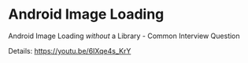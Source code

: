 # Android Image Loading

Android Image Loading *without* a Library - Common Interview Question

Details: https://youtu.be/6IXqe4s_KrY
